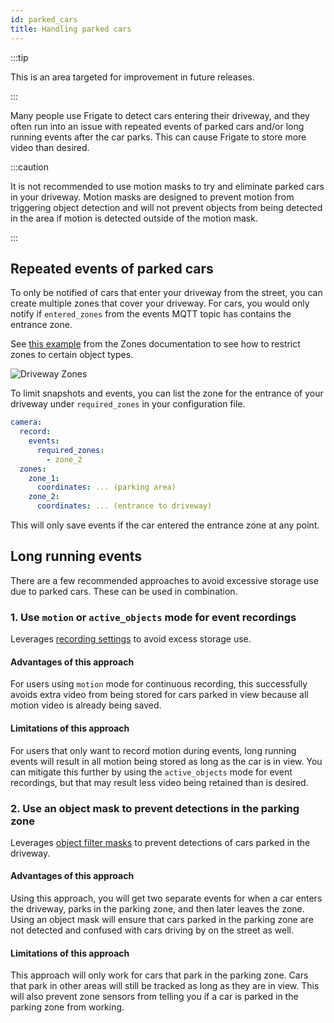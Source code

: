 ```yaml
---
id: parked_cars
title: Handling parked cars
---
```


:::tip

This is an area targeted for improvement in future releases.

:::

Many people use Frigate to detect cars entering their driveway, and they often run into an issue with repeated events of parked cars and/or long running events after the car parks. This can cause Frigate to store more video than desired.

:::caution

It is not recommended to use motion masks to try and eliminate parked cars in your driveway. Motion masks are designed to prevent motion from triggering object detection and will not prevent objects from being detected in the area if motion is detected outside of the motion mask.

:::

## Repeated events of parked cars

To only be notified of cars that enter your driveway from the street, you can create multiple zones that cover your driveway. For cars, you would only notify if `entered_zones` from the events MQTT topic has contains the entrance zone.

See [this example](../configuration/zones.md#restricting-zones-to-specific-objects) from the Zones documentation to see how to restrict zones to certain object types.

![Driveway Zones](/img/driveway_zones-min.png)

To limit snapshots and events, you can list the zone for the entrance of your driveway under `required_zones` in your configuration file.

```yaml
camera:
  record:
    events:
      required_zones:
        - zone_2
  zones:
    zone_1:
      coordinates: ... (parking area)
    zone_2:
      coordinates: ... (entrance to driveway)
```

This will only save events if the car entered the entrance zone at any point.

## Long running events

There are a few recommended approaches to avoid excessive storage use due to parked cars. These can be used in combination.

### 1. Use `motion` or `active_objects` mode for event recordings

Leverages [recording settings](../configuration/record.md#what-do-the-different-retain-modes-mean) to avoid excess storage use.

#### Advantages of this approach

For users using `motion` mode for continuous recording, this successfully avoids extra video from being stored for cars parked in view because all motion video is already being saved.

#### Limitations of this approach

For users that only want to record motion during events, long running events will result in all motion being stored as long as the car is in view. You can mitigate this further by using the `active_objects` mode for event recordings, but that may result less video being retained than is desired.

### 2. Use an object mask to prevent detections in the parking zone

Leverages [object filter masks](../configuration/masks.md#object-filter-masks) to prevent detections of cars parked in the driveway.

#### Advantages of this approach

Using this approach, you will get two separate events for when a car enters the driveway, parks in the parking zone, and then later leaves the zone. Using an object mask will ensure that cars parked in the parking zone are not detected and confused with cars driving by on the street as well.

#### Limitations of this approach

This approach will only work for cars that park in the parking zone. Cars that park in other areas will still be tracked as long as they are in view. This will also prevent zone sensors from telling you if a car is parked in the parking zone from working.
